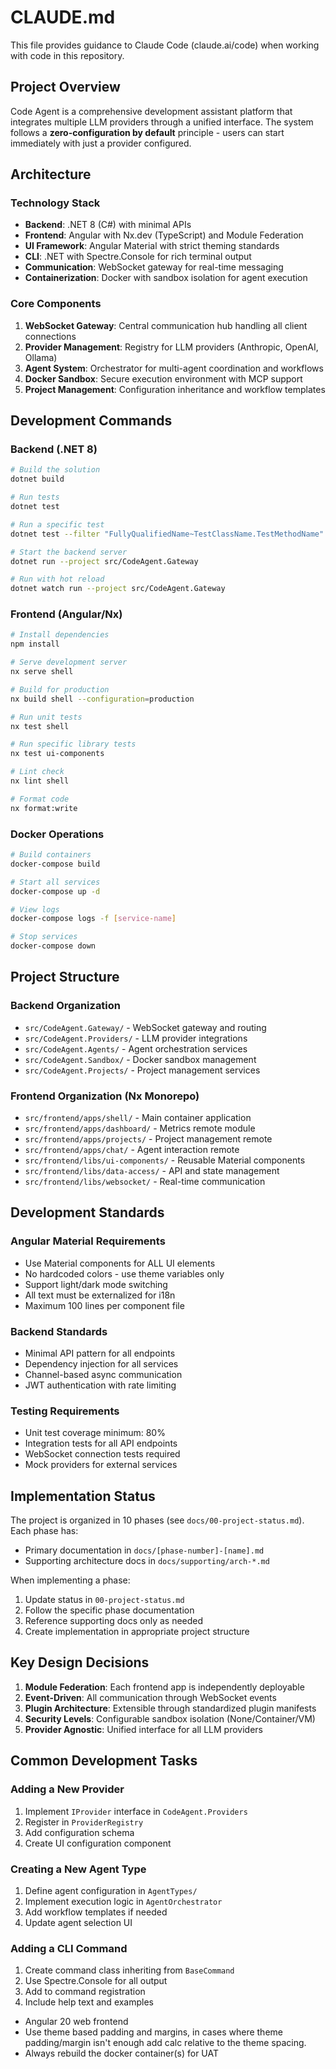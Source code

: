 # CLAUDE.md

This file provides guidance to Claude Code (claude.ai/code) when working with code in this repository.

## Project Overview

Code Agent is a comprehensive development assistant platform that integrates multiple LLM providers through a unified interface. The system follows a **zero-configuration by default** principle - users can start immediately with just a provider configured.

## Architecture

### Technology Stack
- **Backend**: .NET 8 (C#) with minimal APIs
- **Frontend**: Angular with Nx.dev (TypeScript) and Module Federation
- **UI Framework**: Angular Material with strict theming standards
- **CLI**: .NET with Spectre.Console for rich terminal output
- **Communication**: WebSocket gateway for real-time messaging
- **Containerization**: Docker with sandbox isolation for agent execution

### Core Components
1. **WebSocket Gateway**: Central communication hub handling all client connections
2. **Provider Management**: Registry for LLM providers (Anthropic, OpenAI, Ollama)
3. **Agent System**: Orchestrator for multi-agent coordination and workflows
4. **Docker Sandbox**: Secure execution environment with MCP support
5. **Project Management**: Configuration inheritance and workflow templates

## Development Commands

### Backend (.NET 8)
```bash
# Build the solution
dotnet build

# Run tests
dotnet test

# Run a specific test
dotnet test --filter "FullyQualifiedName~TestClassName.TestMethodName"

# Start the backend server
dotnet run --project src/CodeAgent.Gateway

# Run with hot reload
dotnet watch run --project src/CodeAgent.Gateway
```

### Frontend (Angular/Nx)
```bash
# Install dependencies
npm install

# Serve development server
nx serve shell

# Build for production
nx build shell --configuration=production

# Run unit tests
nx test shell

# Run specific library tests
nx test ui-components

# Lint check
nx lint shell

# Format code
nx format:write
```

### Docker Operations
```bash
# Build containers
docker-compose build

# Start all services
docker-compose up -d

# View logs
docker-compose logs -f [service-name]

# Stop services
docker-compose down
```

## Project Structure

### Backend Organization
- `src/CodeAgent.Gateway/` - WebSocket gateway and routing
- `src/CodeAgent.Providers/` - LLM provider integrations
- `src/CodeAgent.Agents/` - Agent orchestration services
- `src/CodeAgent.Sandbox/` - Docker sandbox management
- `src/CodeAgent.Projects/` - Project management services

### Frontend Organization (Nx Monorepo)
- `src/frontend/apps/shell/` - Main container application
- `src/frontend/apps/dashboard/` - Metrics remote module
- `src/frontend/apps/projects/` - Project management remote
- `src/frontend/apps/chat/` - Agent interaction remote
- `src/frontend/libs/ui-components/` - Reusable Material components
- `src/frontend/libs/data-access/` - API and state management
- `src/frontend/libs/websocket/` - Real-time communication

## Development Standards

### Angular Material Requirements
- Use Material components for ALL UI elements
- No hardcoded colors - use theme variables only
- Support light/dark mode switching
- All text must be externalized for i18n
- Maximum 100 lines per component file

### Backend Standards
- Minimal API pattern for all endpoints
- Dependency injection for all services
- Channel-based async communication
- JWT authentication with rate limiting

### Testing Requirements
- Unit test coverage minimum: 80%
- Integration tests for all API endpoints
- WebSocket connection tests required
- Mock providers for external services

## Implementation Status

The project is organized in 10 phases (see `docs/00-project-status.md`). Each phase has:
- Primary documentation in `docs/[phase-number]-[name].md`
- Supporting architecture docs in `docs/supporting/arch-*.md`

When implementing a phase:
1. Update status in `00-project-status.md`
2. Follow the specific phase documentation
3. Reference supporting docs only as needed
4. Create implementation in appropriate project structure

## Key Design Decisions

1. **Module Federation**: Each frontend app is independently deployable
2. **Event-Driven**: All communication through WebSocket events
3. **Plugin Architecture**: Extensible through standardized plugin manifests
4. **Security Levels**: Configurable sandbox isolation (None/Container/VM)
5. **Provider Agnostic**: Unified interface for all LLM providers

## Common Development Tasks

### Adding a New Provider
1. Implement `IProvider` interface in `CodeAgent.Providers`
2. Register in `ProviderRegistry`
3. Add configuration schema
4. Create UI configuration component

### Creating a New Agent Type
1. Define agent configuration in `AgentTypes/`
2. Implement execution logic in `AgentOrchestrator`
3. Add workflow templates if needed
4. Update agent selection UI

### Adding a CLI Command
1. Create command class inheriting from `BaseCommand`
2. Use Spectre.Console for all output
3. Add to command registration
4. Include help text and examples

- Angular 20 web frontend
- Use theme based padding and margins, in cases where theme padding/margin isn't enough add calc relative to the theme spacing.
- Always rebuild the docker container(s) for UAT